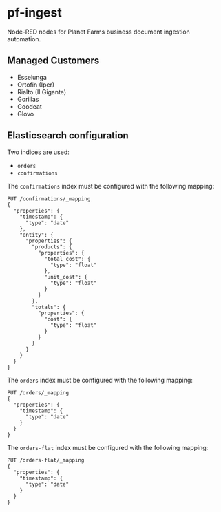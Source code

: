 # pf-ingest

Node-RED nodes for Planet Farms business document ingestion automation.

## Managed Customers

* Esselunga
* Ortofin (Iper)
* Rialto (Il Gigante)
* Gorillas
* Goodeat
* Glovo

## Elasticsearch configuration

Two indices are used:

* `orders`
* `confirmations`

The `confirmations` index must be configured with the following mapping:

~~~http
PUT /confirmations/_mapping
{
  "properties": {
    "timestamp": {
      "type": "date"
    },
    "entity": {
      "properties": {
        "products": {
          "properties": {
            "total_cost": {
              "type": "float"
            },
            "unit_cost": {
              "type": "float"
            }
          }
        },
        "totals": {
          "properties": {
            "cost": {
              "type": "float"
            }
          }
        }
      }
    }
  }
}
~~~

The `orders` index must be configured with the following mapping:

~~~http
PUT /orders/_mapping
{
  "properties": {
    "timestamp": {
      "type": "date"
    }
  }
}
~~~

The `orders-flat` index must be configured with the following mapping:

~~~http
PUT /orders-flat/_mapping
{
  "properties": {
    "timestamp": {
      "type": "date"
    }
  }
}
~~~
